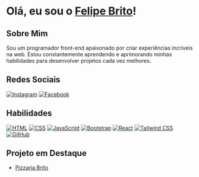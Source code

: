 # Olá, eu sou o [Felipe Brito](https://github.com/seuusuario)!

## Sobre Mim
Sou um programador front-end apaixonado por criar experiências incríveis na web. Estou constantemente aprendendo e aprimorando minhas habilidades para desenvolver projetos cada vez melhores.

## Redes Sociais
[![Instagram](https://img.shields.io/badge/Instagram-%23E4405F?style=for-the-badge&logo=instagram&logoColor=white)](https://www.instagram.com/lipe.sp.10/)
[![Facebook](https://img.shields.io/badge/Facebook-%231877F2?style=for-the-badge&logo=facebook&logoColor=white)](https://www.facebook.com/profile.php?id=100005402199216)


## Habilidades
[![HTML](https://img.shields.io/badge/HTML-orange?style=for-the-badge&logo=html5&logoColor=white)](https://developer.mozilla.org/en-US/docs/Web/HTML)
[![CSS](https://img.shields.io/badge/CSS-blue?style=for-the-badge&logo=css3&logoColor=white)](https://developer.mozilla.org/en-US/docs/Web/CSS)
[![JavaScript](https://img.shields.io/badge/JavaScript-yellow?style=for-the-badge&logo=javascript&logoColor=white)](https://developer.mozilla.org/en-US/docs/Web/JavaScript)
[![Bootstrap](https://img.shields.io/badge/Bootstrap-purple?style=for-the-badge&logo=bootstrap&logoColor=white)](https://getbootstrap.com/)
[![React](https://img.shields.io/badge/React-blue?style=for-the-badge&logo=react&logoColor=white)](https://reactjs.org/)
[![Tailwind CSS](https://img.shields.io/badge/Tailwind_CSS-green?style=for-the-badge&logo=tailwind-css&logoColor=white)](https://tailwindcss.com/)
[![GitHub](https://img.shields.io/badge/GitHub-lightgrey?style=for-the-badge&logo=github&logoColor=white)](https://github.com/)

## Projeto em Destaque
- [Pizzaria Brito](https://pizzaria-brito.vercel.app)
